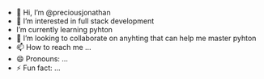 - 👋 Hi, I’m @preciousjonathan
- 👀 I’m interested in full stack development
-  I’m currently learning pyhton
- 💞️ I’m looking to collaborate on anyhting that can help me master pyhton  
- 📫 How to reach me ...
- 😄 Pronouns: ...
- ⚡ Fun fact: ...

<!---
preciousjonathan/preciousjonathan is a ✨ special ✨ repository because its `README.md` (this file) appears on your GitHub profile.
You can click the Preview link to take a look at your changes.
--->
